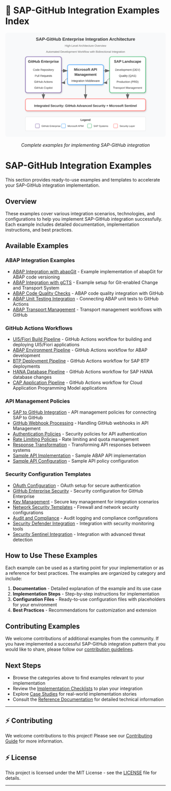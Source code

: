 # 📝 SAP-GitHub Integration Examples Index

<div align="center" class="svg-container">
  <!-- Using both object and img as fallback for maximum compatibility -->
  <object type="image/svg+xml" data="../assets/images/architecture/high-level-architecture.svg" style="width: 700px; max-width: 100%;" aria-label="SAP-GitHub Integration Architecture">
    <img src="../assets/images/architecture/high-level-architecture.svg" alt="SAP-GitHub Integration Architecture" width="700" />
  </object>
  
  *Complete examples for implementing SAP-GitHub integration*
</div>

# SAP-GitHub Integration Examples

This section provides ready-to-use examples and templates to accelerate your SAP-GitHub integration implementation.

## Overview

These examples cover various integration scenarios, technologies, and configurations to help you implement SAP-GitHub integration successfully. Each example includes detailed documentation, implementation instructions, and best practices.

## Available Examples

### ABAP Integration Examples

- [ABAP Integration with abapGit](abap-integration/abapgit-integration.md) - Example implementation of abapGit for ABAP code versioning
- [ABAP Integration with gCTS](abap-integration/gcts-integration.md) - Example setup for Git-enabled Change and Transport System
- [ABAP Code Quality Checks](abap-integration/code-quality-checks.md) - ABAP code quality integration with GitHub
- [ABAP Unit Testing Integration](abap-integration/unit-testing.md) - Connecting ABAP unit tests to GitHub Actions
- [ABAP Transport Management](abap-integration/transport-management.md) - Transport management workflows with GitHub

### GitHub Actions Workflows

- [UI5/Fiori Build Pipeline](github-actions/ui5-build-pipeline.md) - GitHub Actions workflow for building and deploying UI5/Fiori applications
- [ABAP Environment Pipeline](github-actions/abap-pipeline.md) - GitHub Actions workflow for ABAP development
- [BTP Deployment Pipeline](github-actions/btp-deployment-pipeline.md) - GitHub Actions workflow for SAP BTP deployments
- [HANA Database Pipeline](github-actions/hana-pipeline.md) - GitHub Actions workflow for SAP HANA database changes
- [CAP Application Pipeline](github-actions/cap-pipeline.md) - GitHub Actions workflow for Cloud Application Programming Model applications

### API Management Policies

- [SAP to GitHub Integration](api-management/sap-to-github.md) - API management policies for connecting SAP to GitHub
- [GitHub Webhook Processing](api-management/webhook-processing.md) - Handling GitHub webhooks in API Management
- [Authentication Policies](api-management/authentication-policies.md) - Security policies for API authentication
- [Rate Limiting Policies](api-management/rate-limiting.md) - Rate limiting and quota management
- [Response Transformation](api-management/response-transformation.md) - Transforming API responses between systems
- [Sample API Implementation](api-management/implementations/sample-api.abap) - Sample ABAP API implementation
- [Sample API Configuration](api-management/configs/sample-policy.xml) - Sample API policy configuration

### Security Configuration Templates

- [OAuth Configuration](security/config/oauth-configuration.md) - OAuth setup for secure authentication
- [GitHub Enterprise Security](security/github-enterprise-security.md) - Security configuration for GitHub Enterprise
- [Key Management](security/key-management.md) - Secure key management for integration scenarios
- [Network Security Templates](security/network-security.md) - Firewall and network security configurations
- [Audit and Compliance](security/audit-compliance.md) - Audit logging and compliance configurations
- [Security Defender Integration](security/defender/index.md) - Integration with security monitoring tools
- [Security Sentinel Integration](security/sentinel/index.md) - Integration with advanced threat detection

## How to Use These Examples

Each example can be used as a starting point for your implementation or as a reference for best practices. The examples are organized by category and include:

1. **Documentation** - Detailed explanation of the example and its use case
2. **Implementation Steps** - Step-by-step instructions for implementation
3. **Configuration Files** - Ready-to-use configuration files with placeholders for your environment
4. **Best Practices** - Recommendations for customization and extension

## Contributing Examples

We welcome contributions of additional examples from the community. If you have implemented a successful SAP-GitHub integration pattern that you would like to share, please follow our [contribution guidelines](../CONTRIBUTING.md).

## Next Steps

- Browse the categories above to find examples relevant to your implementation
- Review the [Implementation Checklists](../docs/6-troubleshooting/index.md) to plan your integration
- Explore [Case Studies](../docs/5-advanced-scenarios/index.md) for real-world implementation stories
- Consult the [Reference Documentation](../docs/1-overview/index.md) for detailed technical information

---

## ⚡ Contributing

We welcome contributions to this project! Please see our [Contributing Guide](../CONTRIBUTING.md) for more information.

## ⚡ License

This project is licensed under the MIT License - see the [LICENSE](../LICENSE) file for details.

---
